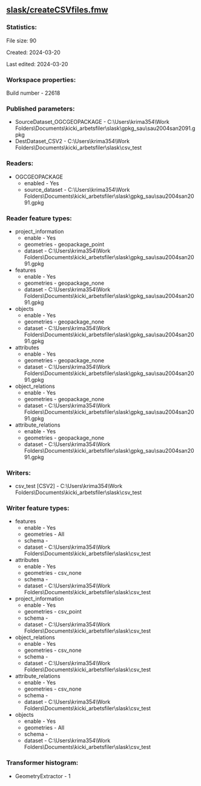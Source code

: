 ﻿## [slask/createCSVfiles.fmw](https://github.com/kicki58/kix_working_dir/blob/master/slask/createCSVfiles.fmw)

### Statistics:
File size: 90

Created: 2024-03-20

Last edited: 2024-03-20


### Workspace properties:
Build number    - 22618

### Published parameters:
*  SourceDataset_OGCGEOPACKAGE    -   C:\Users\krima354\Work Folders\Documents\kicki_arbetsfiler\slask\gpkg_sau\sau2004san2091.gpkg
*  DestDataset_CSV2    -   C:\Users\krima354\Work Folders\Documents\kicki_arbetsfiler\slask\csv_test

### Readers:
*  OGCGEOPACKAGE
    * enabled    -  Yes
    * source_dataset    -   C:\Users\krima354\Work Folders\Documents\kicki_arbetsfiler\slask\gpkg_sau\sau2004san2091.gpkg

### Reader feature types:
*  project_information
    * enable - Yes
    * geometries - geopackage_point
    * dataset - C:\Users\krima354\Work Folders\Documents\kicki_arbetsfiler\slask\gpkg_sau\sau2004san2091.gpkg
*  features
    * enable - Yes
    * geometries - geopackage_none
    * dataset - C:\Users\krima354\Work Folders\Documents\kicki_arbetsfiler\slask\gpkg_sau\sau2004san2091.gpkg
*  objects
    * enable - Yes
    * geometries - geopackage_none
    * dataset - C:\Users\krima354\Work Folders\Documents\kicki_arbetsfiler\slask\gpkg_sau\sau2004san2091.gpkg
*  attributes
    * enable - Yes
    * geometries - geopackage_none
    * dataset - C:\Users\krima354\Work Folders\Documents\kicki_arbetsfiler\slask\gpkg_sau\sau2004san2091.gpkg
*  object_relations
    * enable - Yes
    * geometries - geopackage_none
    * dataset - C:\Users\krima354\Work Folders\Documents\kicki_arbetsfiler\slask\gpkg_sau\sau2004san2091.gpkg
*  attribute_relations
    * enable - Yes
    * geometries - geopackage_none
    * dataset - C:\Users\krima354\Work Folders\Documents\kicki_arbetsfiler\slask\gpkg_sau\sau2004san2091.gpkg


### Writers:
*  csv_test [CSV2]    -   C:\Users\krima354\Work Folders\Documents\kicki_arbetsfiler\slask\csv_test

### Writer feature types:
*  features
    * enable - Yes
    * geometries - All
    * schema - 
    * dataset - C:\Users\krima354\Work Folders\Documents\kicki_arbetsfiler\slask\csv_test
*  attributes
    * enable - Yes
    * geometries - csv_none
    * schema - 
    * dataset - C:\Users\krima354\Work Folders\Documents\kicki_arbetsfiler\slask\csv_test
*  project_information
    * enable - Yes
    * geometries - csv_point
    * schema - 
    * dataset - C:\Users\krima354\Work Folders\Documents\kicki_arbetsfiler\slask\csv_test
*  object_relations
    * enable - Yes
    * geometries - csv_none
    * schema - 
    * dataset - C:\Users\krima354\Work Folders\Documents\kicki_arbetsfiler\slask\csv_test
*  attribute_relations
    * enable - Yes
    * geometries - csv_none
    * schema - 
    * dataset - C:\Users\krima354\Work Folders\Documents\kicki_arbetsfiler\slask\csv_test
*  objects
    * enable - Yes
    * geometries - All
    * schema - 
    * dataset - C:\Users\krima354\Work Folders\Documents\kicki_arbetsfiler\slask\csv_test

### Transformer histogram:
*  GeometryExtractor    -   1

